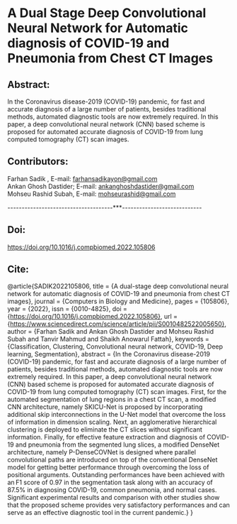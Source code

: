 # A Dual Stage Deep Convolutional Neural Network for Automatic diagnosis of COVID-19 and Pneumonia from Chest CT Images
## Abstract:
In the Coronavirus disease-2019 (COVID-19) pandemic, for fast and accurate diagnosis of a large number of patients, besides traditional methods, automated diagnostic tools are now extremely required. In this paper, a deep convolutional neural network (CNN) based scheme is proposed for automated accurate diagnosis of COVID-19 from lung computed tomography (CT) scan images.

## Contributors:

Farhan Sadik ,         E-mail: farhansadikayon@gmail.com <br>
Ankan Ghosh Dastider;  E-mail: ankanghoshdastider@gmail.com <br>
Mohseu Rashid Subah,   E-mail: mohseurashid@gmail.com<br>

-------------------------------------***----------------------------

## Doi:
https://doi.org/10.1016/j.compbiomed.2022.105806

## Cite: 
@article{SADIK2022105806,
title = {A dual-stage deep convolutional neural network for automatic diagnosis of COVID-19 and pneumonia from chest CT images},
journal = {Computers in Biology and Medicine},
pages = {105806},
year = {2022},
issn = {0010-4825},
doi = {https://doi.org/10.1016/j.compbiomed.2022.105806},
url = {https://www.sciencedirect.com/science/article/pii/S0010482522005650},
author = {Farhan Sadik and Ankan Ghosh Dastider and Mohseu Rashid Subah and Tanvir Mahmud and Shaikh Anowarul Fattah},
keywords = {Classification, Clustering, Convolutional neural network, COVID-19, Deep learning, Segmentation},
abstract = {In the Coronavirus disease-2019 (COVID-19) pandemic, for fast and accurate diagnosis of a large number of patients, besides traditional methods, automated diagnostic tools are now extremely required. In this paper, a deep convolutional neural network (CNN) based scheme is proposed for automated accurate diagnosis of COVID-19 from lung computed tomography (CT) scan images. First, for the automated segmentation of lung regions in a chest CT scan, a modified CNN architecture, namely SKICU-Net is proposed by incorporating additional skip interconnections in the U-Net model that overcome the loss of information in dimension scaling. Next, an agglomerative hierarchical clustering is deployed to eliminate the CT slices without significant information. Finally, for effective feature extraction and diagnosis of COVID-19 and pneumonia from the segmented lung slices, a modified DenseNet architecture, namely P-DenseCOVNet is designed where parallel convolutional paths are introduced on top of the conventional DenseNet model for getting better performance through overcoming the loss of positional arguments. Outstanding performances have been achieved with an F1 score of 0.97 in the segmentation task along with an accuracy of 87.5% in diagnosing COVID-19, common pneumonia, and normal cases. Significant experimental results and comparison with other studies show that the proposed scheme provides very satisfactory performances and can serve as an effective diagnostic tool in the current pandemic.}
}

